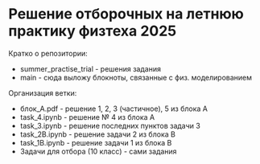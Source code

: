 <h1>Решение отборочных на летнюю практику физтеха 2025</h1>

Кратко о репозитории:
- summer_practise_trial - решения задания
- main - сюда выложу блокноты, связанные с физ. моделированием

Организация ветки:
- блок_A.pdf - решение 1, 2, 3 (частичное), 5 из блока A
- task_4.ipynb - решение № 4 из блока A
- task_3.ipynb - решение последних пунктов задачи 3
- task_2B.ipynb - решение задачи 2 из блока B
- task_1B.ipynb - решение задачи 1 из блока B
- Задачи для отбора (10 класс) - сами задания
